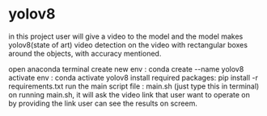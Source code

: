 # yolov8
in this project user will give a video to the model and the model makes yolov8(state of art)
video detection on the video with rectangular boxes around the objects, with accuracy mentioned.

open anaconda terminal
create new env           : conda create --name yolov8
activate env             : conda activate yolov8
install required packages: pip install -r requirements.txt
run the main script file : main.sh (just type this in terminal)
on running main.sh, it will ask the video link that user want to operate on  
by providing the link user can see the results on screem.
